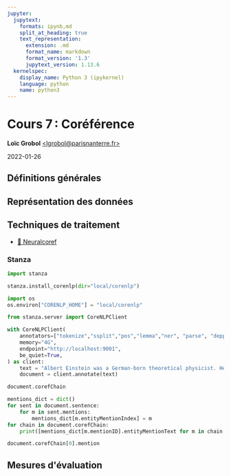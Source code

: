 ```yaml
---
jupyter:
  jupytext:
    formats: ipynb,md
    split_at_heading: true
    text_representation:
      extension: .md
      format_name: markdown
      format_version: '1.3'
      jupytext_version: 1.13.6
  kernelspec:
    display_name: Python 3 (ipykernel)
    language: python
    name: python3
---
```


<!-- LTeX: language=fr -->

<!-- #region slideshow={"slide_type": "slide"} -->

# Cours 7 : Coréférence

**Loïc Grobol** [&lt;lgrobol@parisnanterre.fr>](mailto:lgrobol@parisnanterre.fr)

2022-01-26

<!-- #endregion -->

## Définitions générales

## Représentation des données

## Techniques de traitement


- [🤗 Neuralcoref](https://huggingface.co/coref/?text=The%20kiwi%20was%20on%20the%20table.%20It%20seemed%20ripe%20but%20you%20can%27t%20ever%20be%20sure.)

### Stanza

```python
import stanza
```

```python
stanza.install_corenlp(dir="local/corenlp")
```

```python
import os
os.environ["CORENLP_HOME"] = "local/corenlp"
```

```python
from stanza.server import CoreNLPClient
```

```python
with CoreNLPClient(
    annotators=["tokenize","ssplit","pos","lemma","ner", "parse", "depparse","coref"], 
    memory="4G",
    endpoint="http://localhost:9001",
    be_quiet=True,
) as client:
    text = "Albert Einstein was a German-born theoretical physicist. He was not a nice man."
    document = client.annotate(text)
```

```python
document.corefChain
```

```python
mentions_dict = dict()
for sent in document.sentence:
    for m in sent.mentions:
        mentions_dict[m.entityMentionIndex] = m
for chain in document.corefChain:
    print([mentions_dict[m.mentionID].entityMentionText for m in chain.mention])
```

```python
document.corefChain[0].mention
```

## Mesures d'évaluation

